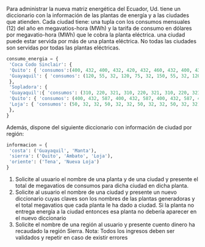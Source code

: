 Para administrar la nueva matriz energética del Ecuador, Ud. tiene un diccionario con la información de las plantas de energía y a las ciudades que atienden. Cada ciudad tiene: una tupla con los consumos mensuales (12) del año en megavatios-hora (MWh) y la tarifa de consumo en dólares por megavatio-hora (MWh) que le cobra la planta eléctrica.
una ciudad puede estar servida por más de una planta eléctrica.
No todas las ciudades son servidas por todas las plantas eléctricas.
```python
consumo_energia = {
 'Coca Codo Sinclair': {
 'Quito': { 'consumos':(400, 432, 400, 432, 420, 432, 460, 432, 400, 432, 300 , 213),'tarifa': 65},
 'Guayaquil': { 'consumos': (120, 55, 32, 120, 75, 32, 150, 55, 32, 120, 97, 32),'tarifa': 84},
 },
 'Sopladora': {
 'Guayaquil':{ 'consumos': (310, 220, 321, 310, 220, 321, 310, 220, 321, 310, 220, 321),'tarifa':55},
 'Quito': { 'consumos': (400, 432, 587, 400, 432, 587, 400, 432, 587, 400, 432, 587),'tarifa': 79},
 'Loja': { 'consumos': (50, 32, 32, 50, 32, 32, 50, 32, 32, 50, 32, 32),'tarifa': 32},
 },
}
```
Además, dispone del siguiente diccionario con información de ciudad por región:
```python
informacion = {
 'costa': ('Guayaquil', 'Manta'),
 'sierra': ('Quito', 'Ambato', 'Loja'),
 'oriente': ('Tena', 'Nueva Loja')
}
```
1. Solicite al usuario el nombre de una planta y de una ciudad y presente el total de megavatios de consumos para dicha ciudad en dicha planta.
2. Solicite al usuario el nombre de una ciudad y presente un nuevo diccionario cuyas claves son los nombres de las plantas generadoras y el total megavatios que cada planta le ha dado a ciudad. 
Si la planta no entrega energía a la ciudad entonces esa planta no debería aparecer en el nuevo diccionario
3. Solicite el nombre de una región al usuario y presente cuento dinero ha recaudado la región Sierra.
Nota: Todos los ingresos deben ser validados y repetir en caso de existir errores
